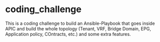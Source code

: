 # coding_challenge
This is a coding challenge to build an Ansible-Playbook that goes inside APIC and build the whole topology (Tenant, VRF, Bridge Domain, EPG, Application policy, COntracts, etc.) and some extra features.

